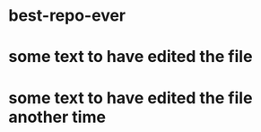 # best-repo-ever
# some text to have edited the file
# some text to have edited the file another time